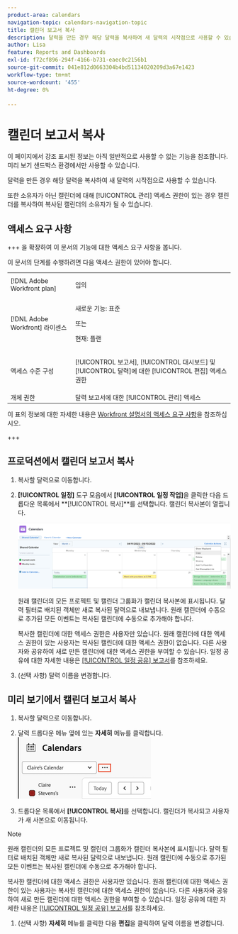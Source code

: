 ```yaml
---
product-area: calendars
navigation-topic: calendars-navigation-topic
title: 캘린더 보고서 복사
description: 달력을 만든 경우 해당 달력을 복사하여 새 달력의 시작점으로 사용할 수 있습니다.
author: Lisa
feature: Reports and Dashboards
exl-id: f72cf896-294f-4166-b731-eaec0c2156b1
source-git-commit: 041e812d0663304b4bd51134020209d3a67e1423
workflow-type: tm+mt
source-wordcount: '455'
ht-degree: 0%

---
```


# 캘린더 보고서 복사

<span class="preview">이 페이지에서 강조 표시된 정보는 아직 일반적으로 사용할 수 없는 기능을 참조합니다. 미리 보기 샌드박스 환경에서만 사용할 수 있습니다.</span>

달력을 만든 경우 해당 달력을 복사하여 새 달력의 시작점으로 사용할 수 있습니다.

또한 소유자가 아닌 캘린더에 대해 [!UICONTROL 관리] 액세스 권한이 있는 경우 캘린더를 복사하여 복사된 캘린더의 소유자가 될 수 있습니다.

## 액세스 요구 사항

+++ 을 확장하여 이 문서의 기능에 대한 액세스 요구 사항을 봅니다.

이 문서의 단계를 수행하려면 다음 액세스 권한이 있어야 합니다.

<table style="table-layout:auto"> 
 <col> 
 </col> 
 <col> 
 </col> 
 <tbody> 
  <tr> 
   <td role="rowheader">[!DNL Adobe Workfront plan]</td> 
   <td> <p>임의</p> </td> 
  </tr> 
  <tr> 
   <td role="rowheader">[!DNL Adobe Workfront] 라이센스</td> 
   <td><p>새로운 기능: 표준</p>
       <p>또는</p>
       <p>현재: 플랜</p></td> 
  </tr> 
  <tr> 
   <td role="rowheader">액세스 수준 구성</td> 
   <td> <p>[!UICONTROL 보고서], [!UICONTROL 대시보드] 및 [!UICONTROL 달력]에 대한 [!UICONTROL 편집] 액세스 권한</p></td> 
  </tr> 
  <tr> 
   <td role="rowheader">개체 권한</td> 
   <td>달력 보고서에 대한 [!UICONTROL 관리] 액세스</td> 
  </tr> 
 </tbody> 
</table>

이 표의 정보에 대한 자세한 내용은 [Workfront 설명서의 액세스 요구 사항](/help/quicksilver/administration-and-setup/add-users/access-levels-and-object-permissions/access-level-requirements-in-documentation.md)을 참조하십시오.

+++

## 프로덕션에서 캘린더 보고서 복사

1. 복사할 달력으로 이동합니다.
1. **[!UICONTROL 일정]** 도구 모음에서 **[!UICONTROL 일정 작업]**&#x200B;을 클릭한 다음 드롭다운 목록에서 **[!UICONTROL 복사]**를 선택합니다.
캘린더 복사본이 열립니다.

   ![일정 보고서 복사](assets/copy-calendar-report.png)

   원래 캘린더의 모든 프로젝트 및 캘린더 그룹화가 캘린더 복사본에 표시됩니다. 달력 필터로 배치된 객체만 새로 복사된 달력으로 내보냅니다. 원래 캘린더에 수동으로 추가된 모든 이벤트는 복사된 캘린더에 수동으로 추가해야 합니다.

   복사한 캘린더에 대한 액세스 권한은 사용자만 있습니다. 원래 캘린더에 대한 액세스 권한이 있는 사용자는 복사된 캘린더에 대한 액세스 권한이 없습니다. 다른 사용자와 공유하여 새로 만든 캘린더에 대한 액세스 권한을 부여할 수 있습니다. 일정 공유에 대한 자세한 내용은 [[!UICONTROL 일정 공유] 보고서](../../../reports-and-dashboards/reports/calendars/share-a-calendar-report.md)를 참조하세요.

1. (선택 사항) 달력 이름을 변경합니다.

<div class="preview">

## 미리 보기에서 캘린더 보고서 복사

1. 복사할 달력으로 이동합니다.
1. 달력 드롭다운 메뉴 옆에 있는 **자세히** 메뉴를 클릭합니다.
   ![일정 추가 메뉴](assets/more-menu-calendar.png)

1. 드롭다운 목록에서 **[!UICONTROL 복사]**&#x200B;를 선택합니다. 캘린더가 복사되고 사용자가 새 사본으로 이동됩니다.


>[!NOTE]
>
>원래 캘린더의 모든 프로젝트 및 캘린더 그룹화가 캘린더 복사본에 표시됩니다. 달력 필터로 배치된 객체만 새로 복사된 달력으로 내보냅니다. 원래 캘린더에 수동으로 추가된 모든 이벤트는 복사된 캘린더에 수동으로 추가해야 합니다.
> 
>
>복사한 캘린더에 대한 액세스 권한은 사용자만 있습니다. 원래 캘린더에 대한 액세스 권한이 있는 사용자는 복사된 캘린더에 대한 액세스 권한이 없습니다. 다른 사용자와 공유하여 새로 만든 캘린더에 대한 액세스 권한을 부여할 수 있습니다. 일정 공유에 대한 자세한 내용은 [[!UICONTROL 일정 공유] 보고서](../../../reports-and-dashboards/reports/calendars/share-a-calendar-report.md)를 참조하세요.

1. (선택 사항) **자세히** 메뉴를 클릭한 다음 **편집**&#x200B;을 클릭하여 달력 이름을 변경합니다.

</div>